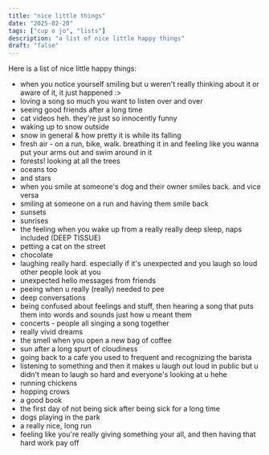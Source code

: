 ```yaml
---
title: "nice little things"
date: "2025-02-20"
tags: ["cup o jo", "lists"]
description: "a list of nice little happy things"
draft: "false"
---
```


Here is a list of nice little happy things:

- when you notice yourself smiling but u weren't really thinking about it or aware of it, it just happened :>
- loving a song so much you want to listen over and over
- seeing good friends after a long time
- cat videos heh. they're just so innocently funny
- waking up to snow outside
- snow in general & how pretty it is while its falling
- fresh air - on a run, bike, walk. breathing it in and feeling like you wanna put your arms out and swim around in it
- forests! looking at all the trees
- oceans too
- and stars
- when you smile at someone's dog and their owner smiles back. and vice versa
- smiling at someone on a run and having them smile back
- sunsets
- sunrises
- the feeling when you wake up from a really really deep sleep, naps included (DEEP TISSUE)
- petting a cat on the street
- chocolate
- laughing really hard. especially if it's unexpected and you laugh so loud other people look at you
- unexpected hello messages from friends
- peeing when u really (really) needed to pee
- deep conversations
- being confused about feelings and stuff, then hearing a song that puts them into words and sounds just how u meant them
- concerts - people all singing a song together
- really vivid dreams
- the smell when you open a new bag of coffee
- sun after a long spurt of cloudiness
- going back to a cafe you used to frequent and recognizing the barista
- listening to something and then it makes u laugh out loud in public but u didn't mean to laugh so hard and everyone's looking at u hehe
- running chickens
- hopping crows
- a good book
- the first day of not being sick after being sick for a long time
- dogs playing in the park
- a really nice, long run
- feeling like you're really giving something your all, and then having that hard work pay off
